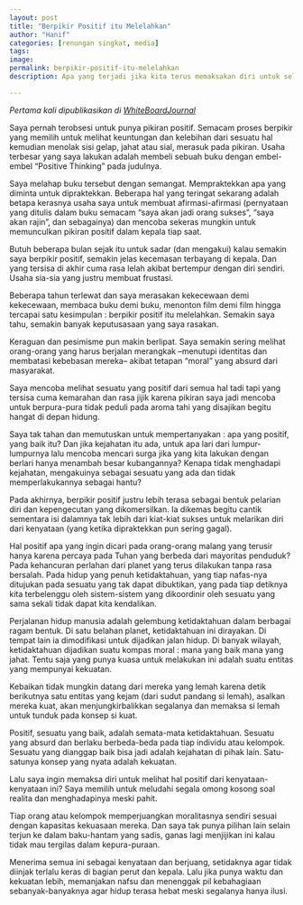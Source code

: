 ```yaml
---
layout: post
title: "Berpikir Positif itu Melelahkan"
author: "Hanif" 
categories: [renungan singkat, media]
tags: 
image: 
permalink: berpikir-positif-itu-melelahkan
description: Apa yang terjadi jika kita terus memaksakan diri untuk selalu berpikir positif?

---
```


*Pertama kali dipublikasikan di [WhiteBoardJournal](https://www.whiteboardjournal.com/column/berpikir-positif-itu-melelahkan/)*<!--more--> 

Saya pernah terobsesi untuk punya pikiran positif. Semacam proses berpikir yang memilih untuk melihat keuntungan dan kelebihan dari sesuatu hal kemudian menolak sisi gelap, jahat atau sial, merasuk pada pikiran. Usaha terbesar yang saya lakukan adalah membeli sebuah buku dengan embel-embel “Positive Thinking” pada judulnya.

Saya melahap buku tersebut dengan semangat. Mempraktekkan apa yang diminta untuk dipraktekkan. Beberapa hal yang teringat sekarang adalah betapa kerasnya usaha saya untuk membuat afirmasi-afirmasi (pernyataan yang ditulis dalam buku semacam “saya akan jadi orang sukses”, “saya akan rajin”, dan sebagainya) dan mencoba sekeras mungkin untuk memunculkan pikiran positif dalam kepala tiap saat. 

Butuh beberapa bulan sejak itu untuk sadar (dan mengakui) kalau semakin saya berpikir positif, semakin jelas kecemasan terbayang di kepala. Dan yang tersisa di akhir cuma rasa lelah akibat bertempur dengan diri sendiri. Usaha sia-sia yang justru membuat frustasi.

Beberapa tahun terlewat dan saya merasakan kekecewaan demi kekecewaan, membaca buku demi buku, menonton film demi film hingga tercapai satu kesimpulan : berpikir positif itu melelahkan. Semakin saya tahu, semakin banyak keputusasaan yang saya rasakan. 

Keraguan dan pesimisme pun makin berlipat. Saya semakin sering melihat orang-orang yang harus berjalan merangkak –menutupi identitas dan membatasi kebebasan mereka– akibat tetapan “moral” yang absurd dari masyarakat.

Saya mencoba melihat sesuatu yang positif dari semua hal tadi tapi yang tersisa cuma kemarahan dan rasa jijik karena pikiran saya jadi mencoba untuk berpura-pura tidak peduli pada aroma tahi yang disajikan begitu hangat di depan hidung. 

Saya tak tahan dan memutuskan untuk mempertanyakan : apa yang positif, yang baik itu?  Dan jika kejahatan itu ada, untuk apa lari dari lumpur-lumpurnya lalu mencoba mencari surga jika yang kita lakukan dengan berlari hanya menambah besar kubangannya? Kenapa tidak menghadapi kejahatan, mengakuinya sebagai sesuatu yang ada dan tidak memperlakukannya sebagai  hantu? 

Pada akhirnya, berpikir positif justru lebih terasa sebagai bentuk pelarian diri dan kepengecutan yang dikomersilkan. Ia dikemas begitu cantik sementara isi dalamnya tak lebih dari kiat-kiat sukses untuk melarikan diri dari kenyataan (yang ketika dipraktekkan pun sering gagal).

Hal positif apa yang ingin dicari pada orang-orang malang yang terusir hanya karena percaya pada Tuhan yang berbeda dari mayoritas penduduk? Pada kehancuran perlahan dari planet yang terus dilakukan tanpa rasa bersalah. Pada hidup yang penuh ketidaktahuan, yang tiap nafas-nya ditujukan pada sesuatu yang tak dapat dibuktikan, yang pada tiap detiknya kita terbelenggu oleh sistem-sistem yang dikoordinir oleh sesuatu yang sama sekali tidak dapat kita kendalikan.

Perjalanan hidup manusia adalah gelembung ketidaktahuan dalam berbagai ragam bentuk. Di satu belahan planet, ketidaktahuan ini dirayakan. Di tempat lain ia dimodifikasi untuk dijadikan jalan hidup. Di banyak wilayah, ketidaktahuan dijadikan suatu kompas moral : mana yang baik mana yang jahat. Tentu saja yang punya kuasa untuk melakukan ini adalah suatu entitas yang mempunyai kekuatan.

Kebaikan tidak mungkin datang dari mereka yang lemah karena detik berikutnya satu entitas yang kejam (dari sudut pandang si lemah), asalkan mereka kuat, akan menjungkirbalikkan segalanya dan memaksa si lemah untuk tunduk pada konsep si kuat. 

Positif, sesuatu yang baik, adalah semata-mata ketidaktahuan. Sesuatu yang absurd dan berlaku berbeda-beda pada tiap individu atau kelompok. Sesuatu yang dianggap baik bisa jadi adalah kejahatan di pihak lain. Satu-satunya konsep yang nyata adalah kekuatan. 

Lalu saya ingin memaksa diri untuk melihat hal positif dari kenyataan-kenyataan ini? Saya memilih untuk meludahi segala omong kosong soal realita dan menghadapinya meski pahit.

Tiap orang atau kelompok memperjuangkan moralitasnya sendiri sesuai dengan kapasitas kekuasaan mereka. Dan saya tak punya pilihan lain selain terjun ke dalam baku-hantam yang sadis, ganas lagi menjijikan ini kalau tidak mau tergilas dalam kepura-puraan. 

Menerima semua ini sebagai kenyataan dan berjuang, setidaknya agar tidak diinjak terlalu keras di bagian perut dan kepala. Lalu jika punya waktu dan kekuatan lebih, memanjakan nafsu dan menenggak pil kebahagiaan sebanyak-banyaknya agar hidup terasa hebat meski segalanya hanya ilusi.
